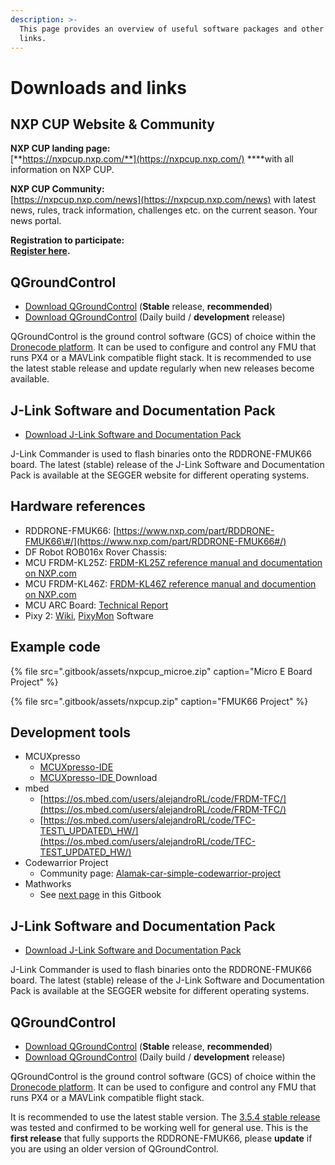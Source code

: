 ```yaml
---
description: >-
  This page provides an overview of useful software packages and other useful
  links.
---
```


# Downloads and links

## **NXP CUP Website & Community**

**NXP CUP landing page:**  
[**https://nxpcup.nxp.com/**](https://nxpcup.nxp.com/) ****with all information on NXP CUP.

**NXP CUP Community:**  
[https://nxpcup.nxp.com/news](https://nxpcup.nxp.com/news) with latest news, rules, track information, challenges etc. on the current season. Your news portal.

**Registration to participate:**  
[**Register here**](https://getregisterednow.com/NXP/Cup/Registration/Register.aspx?li=87)**.**

## QGroundControl

* [Download QGroundControl](https://docs.qgroundcontrol.com/en/getting_started/download_and_install.html) \(**Stable** release, **recommended**\)
* [Download QGroundControl](https://docs.qgroundcontrol.com/en/releases/daily_builds.html) \(Daily build / **development** release\)

QGroundControl is the ground control software \(GCS\) of choice within the [Dronecode platform](https://www.dronecode.org/platform/). It can be used to configure and control any FMU that runs PX4 or a MAVLink compatible flight stack. It is recommended to use the latest stable release and update regularly when new releases become available.

## J-Link Software and Documentation Pack

* [Download J-Link Software and Documentation Pack](https://www.segger.com/downloads/jlink#J-LinkSoftwareAndDocumentationPack)

J-Link Commander is used to flash binaries onto the RDDRONE-FMUK66 board. The latest \(stable\) release of the J-Link Software and Documentation Pack is available at the SEGGER website for different operating systems.

## **Hardware references**

* RDDRONE-FMUK66: [https://www.nxp.com/part/RDDRONE-FMUK66\#/](https://www.nxp.com/part/RDDRONE-FMUK66#/)
* DF Robot ROB016x Rover Chassis:
* MCU FRDM-KL25Z: [FRDM-KL25Z reference manual and documentation on NXP.com](https://www.nxp.com/products/processors-and-microcontrollers/arm-based-processors-and-mcus/kinetis-cortex-m-mcus/l-seriesultra-low-powerm0-plus/freedom-development-platform-for-kinetis-kl14-kl15-kl24-kl25-mcus:FRDM-KL25Z)
* MCU FRDM-KL46Z:  [FRDM-KL46Z reference manual and documention on NXP.com](https://www.nxp.com/design/development-boards/freedom-development-boards/mcu-boards/freedom-development-platform-for-kinetis-kl3x-and-kl4x-mcus:FRDM-KL46Z)
*  MCU ARC Board: [Technical Report](https://community.nxp.com/servlet/JiveServlet/download/1091-26-455312/NXP_CUP_ARC_Ingenierie_Technical+Report%28ENG%29.pdf)
* Pixy 2: [Wiki](https://docs.pixycam.com/wiki/doku.php?id=wiki:v2:start), [PixyMon](https://pixycam.com/downloads-pixy2/) Software

## Example code

{% file src=".gitbook/assets/nxpcup\_microe.zip" caption="Micro E Board Project" %}

{% file src=".gitbook/assets/nxpcup.zip" caption="FMUK66 Project" %}

## **Development tools**

* MCUXpresso
  * [MCUXpresso-IDE](https://www.nxp.com/support/developer-resources/software-development-tools/mcuxpresso-software-and-tools/mcuxpresso-integrated-development-environment-ide:MCUXpresso-IDE)
  * [MCUXpresso-IDE ](https://www.nxp.com/support/developer-resources/software-development-tools/mcuxpresso-software-and-tools/mcuxpresso-integrated-development-environment-ide:MCUXpresso-IDE?tab=Design_Tools_Tab)Download
* mbed 
  * [https://os.mbed.com/users/alejandroRL/code/FRDM-TFC/](https://os.mbed.com/users/alejandroRL/code/FRDM-TFC/)
  * [https://os.mbed.com/users/alejandroRL/code/TFC-TEST\_UPDATED\_HW/](https://os.mbed.com/users/alejandroRL/code/TFC-TEST_UPDATED_HW/)
* Codewarrior Project
  * Community page: [Alamak-car-simple-codewarrior-project](https://community.nxp.com/groups/tfc-emea/blog/2018/01/09/nxp-cup-alamak-car-simple-codewarrior-project)
* Mathworks
  * See [next page](https://nxp.gitbook.io/nxp-cup/support-material) in this Gitbook

## J-Link Software and Documentation Pack

* [Download J-Link Software and Documentation Pack](https://www.segger.com/downloads/jlink#J-LinkSoftwareAndDocumentationPack)

J-Link Commander is used to flash binaries onto the RDDRONE-FMUK66 board. The latest \(stable\) release of the J-Link Software and Documentation Pack is available at the SEGGER website for different operating systems.

## QGroundControl

* [Download QGroundControl](https://docs.qgroundcontrol.com/en/getting_started/download_and_install.html) \(**Stable** release, **recommended**\)
* [Download QGroundControl](https://docs.qgroundcontrol.com/en/releases/daily_builds.html) \(Daily build / **development** release\)

QGroundControl is the ground control software \(GCS\) of choice within the [Dronecode platform](https://www.dronecode.org/platform/). It can be used to configure and control any FMU that runs PX4 or a MAVLink compatible flight stack.

It is recommended to use the latest stable version. The [3.5.4 stable release](https://github.com/mavlink/qgroundcontrol/releases/tag/v3.5.4) was tested and confirmed to be working well for general use. This is the **first release** that fully supports the RDDRONE-FMUK66, please **update** if you are using an older version of QGroundControl.

